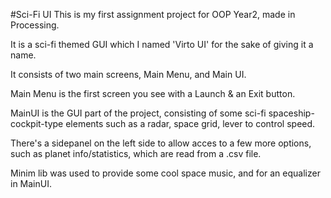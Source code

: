 #Sci-Fi UI
This is my first assignment project for OOP Year2, made in Processing.

It is a sci-fi themed GUI which I named 'Virto UI' for the sake of giving it a name.

It consists of two main screens, Main Menu, and Main UI.

Main Menu is the first screen you see with a Launch & an Exit button.

MainUI is the GUI part of the project, consisting of some sci-fi spaceship-cockpit-type elements such as a radar, space grid, lever to control speed.

There's a sidepanel on the left side to allow acces to a few more options, such as planet info/statistics, which are read from a .csv file.

Minim lib was used to provide some cool space music, and for an equalizer in MainUI.
